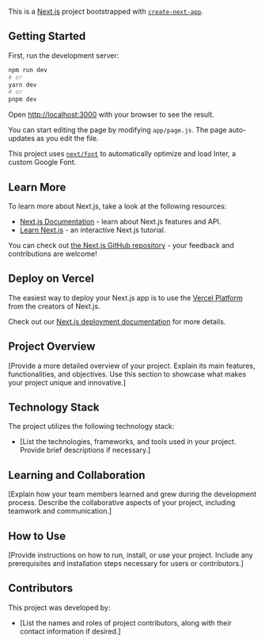 This is a [Next.js](https://nextjs.org/) project bootstrapped with [`create-next-app`](https://github.com/vercel/next.js/tree/canary/packages/create-next-app).

## Getting Started

First, run the development server:

```bash
npm run dev
# or
yarn dev
# or
pnpm dev
```

Open [http://localhost:3000](http://localhost:3000) with your browser to see the result.

You can start editing the page by modifying `app/page.js`. The page auto-updates as you edit the file.

This project uses [`next/font`](https://nextjs.org/docs/basic-features/font-optimization) to automatically optimize and load Inter, a custom Google Font.

## Learn More

To learn more about Next.js, take a look at the following resources:

- [Next.js Documentation](https://nextjs.org/docs) - learn about Next.js features and API.
- [Learn Next.js](https://nextjs.org/learn) - an interactive Next.js tutorial.

You can check out [the Next.js GitHub repository](https://github.com/vercel/next.js/) - your feedback and contributions are welcome!

## Deploy on Vercel

The easiest way to deploy your Next.js app is to use the [Vercel Platform](https://vercel.com/new?utm_medium=default-template&filter=next.js&utm_source=create-next-app&utm_campaign=create-next-app-readme) from the creators of Next.js.

Check out our [Next.js deployment documentation](https://nextjs.org/docs/deployment) for more details.

## Project Overview

[Provide a more detailed overview of your project. Explain its main features, functionalities, and objectives. Use this section to showcase what makes your project unique and innovative.]

## Technology Stack

The project utilizes the following technology stack:

- [List the technologies, frameworks, and tools used in your project. Provide brief descriptions if necessary.]

## Learning and Collaboration

[Explain how your team members learned and grew during the development process. Describe the collaborative aspects of your project, including teamwork and communication.]

## How to Use

[Provide instructions on how to run, install, or use your project. Include any prerequisites and installation steps necessary for users or contributors.]

## Contributors

This project was developed by:

- [List the names and roles of project contributors, along with their contact information if desired.]